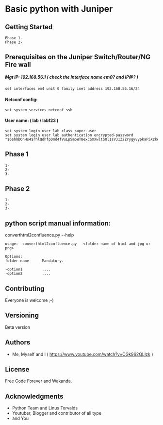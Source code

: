 # Basic python with Juniper


<description of the project at creation time >



## Getting Started

    Phase 1-
    Phase 2-

## Prerequisites on the Juniper Switch/Router/NG Fire wall


##### Mgt IP: 192.168.56.1 ( check the interface name em0? and IP@? )
    
    set interfaces em4 unit 0 family inet address 192.168.56.16/24

#### Netconf config:
    
    set system services netconf ssh

#### User name: ( lab / lab123 )
    
    set system login user lab class super-user
    set system login user lab authentication encrypted-password "$6$hmbOnHs4$rhlQdhfpDmd4fVuLpSmoWT8exCSXXwltSOlIsVJ1Z2ZrygyvypkaF5Xzkq8Fpgz2JT6sQEBzA1J2GwtNCkGxa0"


## Phase 1

    1-
    2-
    3-

## Phase 2

    1-
    2-
    3-


##  python script manual information:

converthtml2confluence.py --help

    usage:  converthtml2confluence.py   <folder name of html and jpg or png>

    Options:
    folder name      Mandatory.

    -option1         ....
    -option2         ....



## Contributing

Everyone is welcome ;-)


## Versioning

Beta version

## Authors

* Me, Myself and I ( https://www.youtube.com/watch?v=CGk962QLIzk )


## License

Free Code Forever and Wakanda.

## Acknowledgments

* Python Team and Linus Torvalds
* Youtuber, Blogger and contributor of all type
* and You